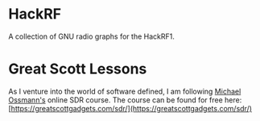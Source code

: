 # HackRF
A collection of GNU radio graphs for the HackRF1.

# Great Scott Lessons
As I venture into the world of software defined, I am following [Michael Ossmann's](https://mastodon.social/@mossmann) online SDR course. The course can be found for free here: [https://greatscottgadgets.com/sdr/](https://greatscottgadgets.com/sdr/)
